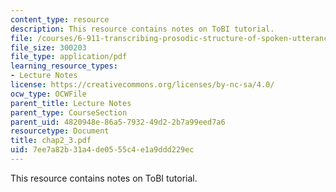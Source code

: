 ```yaml
---
content_type: resource
description: This resource contains notes on ToBI tutorial.
file: /courses/6-911-transcribing-prosodic-structure-of-spoken-utterances-with-tobi-january-iap-2006/7ee7a82b31a4de0555c4e1a9ddd229ec_chap2_3.pdf
file_size: 300203
file_type: application/pdf
learning_resource_types:
- Lecture Notes
license: https://creativecommons.org/licenses/by-nc-sa/4.0/
ocw_type: OCWFile
parent_title: Lecture Notes
parent_type: CourseSection
parent_uid: 4820948e-86a5-7932-49d2-2b7a99eed7a6
resourcetype: Document
title: chap2_3.pdf
uid: 7ee7a82b-31a4-de05-55c4-e1a9ddd229ec
---
```

This resource contains notes on ToBI tutorial.